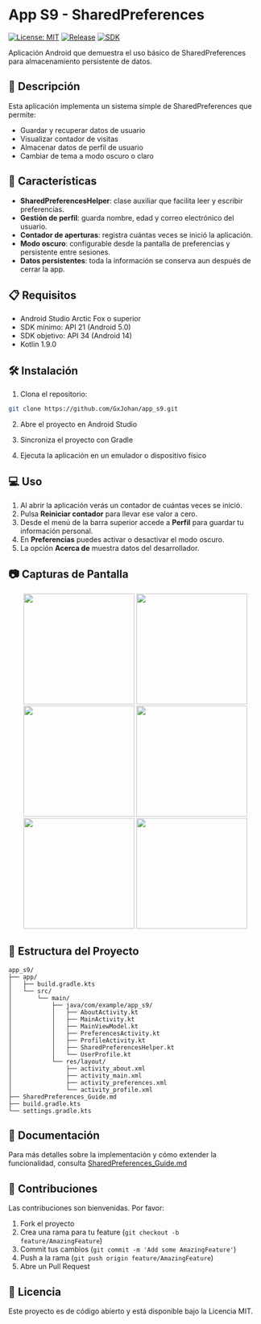 # App S9 - SharedPreferences

[![License: MIT](https://img.shields.io/badge/License-MIT-blue.svg)](LICENSE)
[![Release](https://img.shields.io/github/v/release/onebyteone/am_app_s9?include_prereleases)](https://github.com/onebyteone/am_app_s9/releases)
[![SDK](https://img.shields.io/badge/SDK-21--34-brightgreen)](#)

Aplicación Android que demuestra el uso básico de SharedPreferences para almacenamiento persistente de datos.

## 📱 Descripción

Esta aplicación implementa un sistema simple de SharedPreferences que permite:
- Guardar y recuperar datos de usuario
- Visualizar contador de visitas
- Almacenar datos de perfil de usuario
- Cambiar de tema a modo oscuro o claro

## 🚀 Características

- **SharedPreferencesHelper**: clase auxiliar que facilita leer y escribir preferencias.
- **Gestión de perfil**: guarda nombre, edad y correo electrónico del usuario.
- **Contador de aperturas**: registra cuántas veces se inició la aplicación.
- **Modo oscuro**: configurable desde la pantalla de preferencias y persistente entre sesiones.
- **Datos persistentes**: toda la información se conserva aun después de cerrar la app.

## 📋 Requisitos

- Android Studio Arctic Fox o superior
- SDK mínimo: API 21 (Android 5.0)
- SDK objetivo: API 34 (Android 14)
- Kotlin 1.9.0

## 🛠️ Instalación

1. Clona el repositorio:
```bash
git clone https://github.com/GxJohan/app_s9.git
```

2. Abre el proyecto en Android Studio

3. Sincroniza el proyecto con Gradle

4. Ejecuta la aplicación en un emulador o dispositivo físico

## 💻 Uso

1. Al abrir la aplicación verás un contador de cuántas veces se inició.
2. Pulsa **Reiniciar contador** para llevar ese valor a cero.
3. Desde el menú de la barra superior accede a **Perfil** para guardar tu información personal.
4. En **Preferencias** puedes activar o desactivar el modo oscuro.
5. La opción **Acerca de** muestra datos del desarrollador.

## 📷 Capturas de Pantalla

<div align="center">
  <img src="https://i.imgur.com/V6nfkWM.png" width="220"/>
  <img src="https://i.imgur.com/IOLMupd.png" width="220"/>
  <img src="https://i.imgur.com/xrG7Yl3.png" width="220"/>
  <img src="https://i.imgur.com/Z5OB7CU.png" width="220"/>
  <img src="https://i.imgur.com/bK1PmhZ.png" width="220"/>
  <img src="https://i.imgur.com/2S9HYih.png" width="220"/>
</div>

## 📂 Estructura del Proyecto

```
app_s9/
├── app/
│   ├── build.gradle.kts
│   └── src/
│       └── main/
│           ├── java/com/example/app_s9/
│           │   ├── AboutActivity.kt
│           │   ├── MainActivity.kt
│           │   ├── MainViewModel.kt
│           │   ├── PreferencesActivity.kt
│           │   ├── ProfileActivity.kt
│           │   ├── SharedPreferencesHelper.kt
│           │   └── UserProfile.kt
│           └── res/layout/
│               ├── activity_about.xml
│               ├── activity_main.xml
│               ├── activity_preferences.xml
│               └── activity_profile.xml
├── SharedPreferences_Guide.md
├── build.gradle.kts
└── settings.gradle.kts
```

## 📖 Documentación

Para más detalles sobre la implementación y cómo extender la funcionalidad, consulta [SharedPreferences_Guide.md](SharedPreferences_Guide.md)

## 🤝 Contribuciones

Las contribuciones son bienvenidas. Por favor:
1. Fork el proyecto
2. Crea una rama para tu feature (`git checkout -b feature/AmazingFeature`)
3. Commit tus cambios (`git commit -m 'Add some AmazingFeature'`)
4. Push a la rama (`git push origin feature/AmazingFeature`)
5. Abre un Pull Request

## 📄 Licencia

Este proyecto es de código abierto y está disponible bajo la Licencia MIT.
